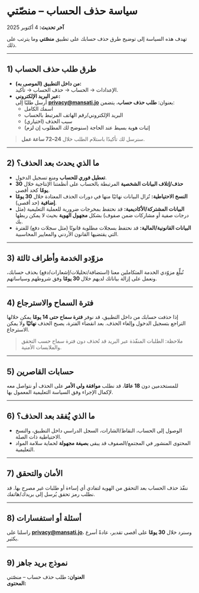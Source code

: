 # سياسة حذف الحساب – منصّتي
**آخر تحديث:** 4 أكتوبر 2025

تهدف هذه السياسة إلى توضيح طرق حذف حسابك على تطبيق **منصّتي** وما يترتب على ذلك.

---

## 1) طرق طلب حذف الحساب
- **من داخل التطبيق (الموصى به):**  
  الإعدادات → الحساب → حذف الحساب → تأكيد.
- **عبر البريد الإلكتروني:**  
  أرسل طلبًا إلى **privacy@mansati.jo** بعنوان: **طلب حذف حساب**، يتضمن:
  - اسمك الكامل
  - البريد الإلكتروني/رقم الهاتف المرتبط بالحساب
  - سبب الحذف (اختياري)
  - إثبات هوية بسيط عند الحاجة (سنوضح لك المطلوب إن لزم)

> سنرسل لك تأكيدًا باستلام الطلب خلال **24–72 ساعة عمل**.

---

## 2) ما الذي يحدث بعد الحذف؟
- **تعطيل فوري للحساب** ومنع تسجيل الدخول.
- **حذف/إتلاف البيانات الشخصية** المرتبطة بالحساب على أنظمتنا الإنتاجية خلال **30 يومًا** كحد أقصى.
- **النسخ الاحتياطية:** تُزال البيانات نهائيًا منها في دورات الحذف المعتادة خلال **30 يومًا إضافية** (حد أقصى).
- **البيانات المشتركة/الأكاديمية:** قد نحتفظ بمخرجات ضرورية للعملية التعليمية (مثل درجات صفية أو مشاركات ضمن صفوف) بشكل **مجهول الهوية** بحيث لا يمكن ربطها بك.
- **البيانات القانونية/المالية:** قد نحتفظ بسجلات مطلوبة قانونًا (مثل سجلات دفع) للفترة التي يقتضيها القانون الأردني والمعايير المحاسبية.

---

## 3) مزوّدو الخدمة وأطراف ثالثة
نُبلِّغ مزوّدي الخدمة المتكاملين معنا (استضافة/تحليلات/إشعارات/دفع) بحذف حسابك، ونعمل على إزالة بياناتك لديهم خلال **30 يومًا** وفق شروطهم وسياساتهم.

---

## 4) فترة السماح والاسترجاع
إذا حذفت حسابك من داخل التطبيق، قد نوفر **فترة سماح حتى 14 يومًا** يمكن خلالها التراجع بتسجيل الدخول وإلغاء الحذف. بعد انقضاء الفترة، يصبح الحذف **نهائيًا** ولا يمكن الاسترجاع.

> ملاحظة: الطلبات المنفّذة عبر البريد قد تُحذف دون فترة سماح حسب التحقق والملابسات الأمنية.

---

## 5) حسابات القاصرين
للمستخدمين دون **18 عامًا**، قد نطلب **موافقة ولي الأمر** على الحذف أو نتواصل معه لإكمال الإجراء وفق السياسة التعليمية المعمول بها.

---

## 6) ما الذي يُفقد بعد الحذف؟
- الوصول إلى الحساب، النقاط/الشارات، السجل الدراسي داخل التطبيق، والنسخ الاحتياطية ذات الصلة.
- المحتوى المنشور في المجتمع/الصفوف قد يبقى **بصيغة مجهولة** لحماية سلامة المواد التعليمية.

---

## 7) الأمان والتحقق
ننفّذ حذف الحساب بعد التحقق من الهوية لتفادي أي إساءة أو طلبات غير مصرح بها. قد نطلب رمز تحقق يُرسل إلى بريدك/هاتفك.

---

## 8) أسئلة أو استفسارات
راسلنا على **privacy@mansati.jo**، وسنرد خلال **30 يومًا** على أقصى تقدير، عادةً أسرع بكثير.

---

## 9) نموذج بريد جاهز
**العنوان:** طلب حذف حساب – منصّتي  
**المحتوى:**
